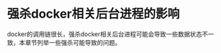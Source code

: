 # 强杀docker相关后台进程的影响<a name="ZH-CN_TOPIC_0184808211"></a>

docker的调用链很长，强杀docker相关后台进程可能会导致一些数据状态不一致，本章节列举一些强杀可能导致的问题。

